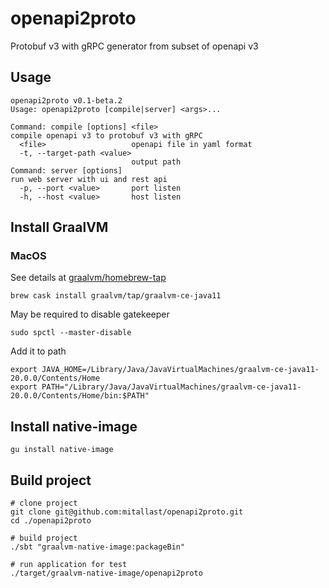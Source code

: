 # openapi2proto

Protobuf v3 with gRPC generator from subset of openapi v3

## Usage

```shell script
openapi2proto v0.1-beta.2
Usage: openapi2proto [compile|server] <args>...

Command: compile [options] <file>
compile openapi v3 to protobuf v3 with gRPC
  <file>                   openapi file in yaml format
  -t, --target-path <value>
                           output path
Command: server [options]
run web server with ui and rest api
  -p, --port <value>       port listen
  -h, --host <value>       host listen
```

## Install GraalVM

### MacOS

See details at [graalvm/homebrew-tap](https://github.com/graalvm/homebrew-tap)

```shell script
brew cask install graalvm/tap/graalvm-ce-java11
```

May be required to disable gatekeeper
```shell script
sudo spctl --master-disable
```

Add it to path

```shell script
export JAVA_HOME=/Library/Java/JavaVirtualMachines/graalvm-ce-java11-20.0.0/Contents/Home
export PATH="/Library/Java/JavaVirtualMachines/graalvm-ce-java11-20.0.0/Contents/Home/bin:$PATH"
```

## Install native-image

```shell script
gu install native-image
```

## Build project

```shell script
# clone project
git clone git@github.com:mitallast/openapi2proto.git
cd ./openapi2proto

# build project
./sbt "graalvm-native-image:packageBin"

# run application for test
./target/graalvm-native-image/openapi2proto
```